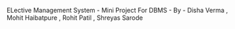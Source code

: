 ELective Management System -
Mini Project For DBMS -
By -
Disha Verma , Mohit Haibatpure , Rohit Patil , Shreyas Sarode 